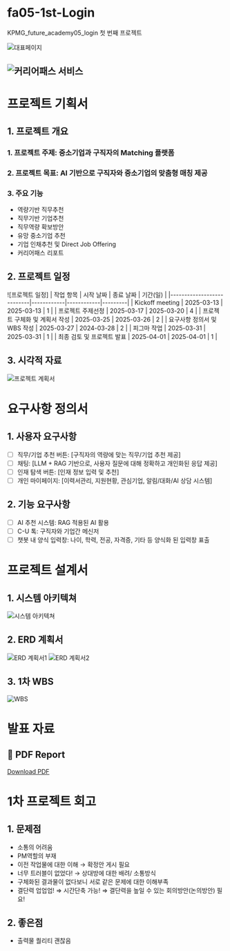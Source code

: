 # fa05-1st-Login
KPMG_future_academy05_login 첫 번째 프로젝트

![대표페이지](images/page.jpg)

![커리어패스 서비스](images/careerpath.jpg)
-----------------

# 프로젝트 기획서

## 1. 프로젝트 개요
### 1. 프로젝트 주제: **중소기업과 구직자의 Matching 플랫폼**
### 2. 프로젝트 목표: AI 기반으로 구직자와 중소기업의 맞춤형 매칭 제공
### 3. 주요 기능
- 역량기반 직무추천
- 직무기반 기업추천
- 직무역량 확보방안
- 유망 중소기업 추천
- 기업 인채추천 및 Direct Job Offering
- 커리어패스 리포트

## 2. 프로젝트 일정
![프로젝트 일정]
| 작업 항목                  | 시작 날짜   | 종료 날짜   | 기간(일) |
|---------------------------|------------|------------|---------|
| Kickoff meeting           | 2025-03-13 | 2025-03-13 | 1       |
| 프로젝트 주제선정            | 2025-03-17 | 2025-03-20 | 4       |
| 프로젝트 구체화 및 계획서 작성 | 2025-03-25 | 2025-03-26 | 2       |
| 요구사항 정의서 및 WBS 작성   | 2025-03-27 | 2024-03-28 | 2       |
| 피그마 작업                 | 2025-03-31 | 2025-03-31 | 1       |
| 최종 검토 및 프로젝트 발표    | 2025-04-01 | 2025-04-01 | 1       |

## 3. 시각적 자료
![프로젝트 계획서](images/project.png)

# 요구사항 정의서

## 1. 사용자 요구사항
- [ ] 직무/기업 추천 버튼: [구직자의 역량에 맞는 직무/기업 추천 제공]
- [ ] 채팅: [LLM + RAG 기반으로, 사용자 질문에 대해 정확하고 개인화된 응답 제공]
- [ ] 인재 탐색 버튼: [인재 정보 입력 및 추천]
- [ ] 개인 마이페이지: [이력서관리, 지원현황, 관심기업, 알림/대화/AI 상담 시스템]

## 2. 기능 요구사항
- [ ] AI 추천 시스템: RAG 적용된 AI 활용
- [ ] C-U 톡: 구직자와 기업간 메신저
- [ ] 챗봇 내 양식 입력창: 나이, 학력, 전공, 자격증, 기타 등 양식화 된 입력창 표출

# 프로젝트 설계서
## 1. 시스템 아키텍쳐
![시스템 아키텍쳐](images/Architecture.png)

## 2. ERD 계획서
![ERD 계획서1](images/ERD.png)
![ERD 계획서2](images/ERD2.png)

## 3. 1차 WBS
![WBS](images/wbs.png)

# 발표 자료
## 📄 PDF Report
[Download PDF](Login_Phase1_Presentation.pdf.pdf)

# 1차 프로젝트 회고

## 1. 문제점
- 소통의 어려움
- PM역할의 부재
- 이전 작업물에 대한 이해 → 확정안 게시 필요
- 너무 트러블이 없었다! → 상대방에 대한 배려/ 소통방식
- 구체화된 결과물이 없다보니 서로 같은 문제에 대한 이해부족
- 결단력 업업업! ⇒ 시간단축 가능! ⇒ 결단력을 높일 수 있는 회의방안(논의방안) 필요!

## 2. 좋은점
- 출력물 퀄리티 괜찮음




